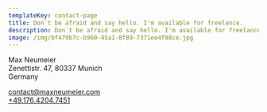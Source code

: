 ```yaml
---
templateKey: contact-page
title: Don´t be afraid and say hello. I'm available for freelance.
description: Don´t be afraid and say hello. I'm available for freelance.
image: /img/bf479b7c-b960-45a1-8f89-7371ee4f98ce.jpg
---
```

Max Neumeier<br /> Zenettistr. 47, 80337 Munich<br /> Germany

[contact@maxneumeier.com](mailto:contact@maxneumeier.com)<br /> [+49.176.4204.7451](tel:+4917642047451)

